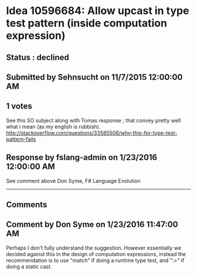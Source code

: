 # Idea 10596684: Allow upcast in type test pattern (inside computation expression) #

## Status : declined

## Submitted by Sehnsucht on 11/7/2015 12:00:00 AM

## 1 votes

See this SO subject along with Tomas response ; that convey pretty well what i mean (as my english is rubbish).
http://stackoverflow.com/questions/33585508/why-this-for-type-test-pattern-fails



## Response by fslang-admin on 1/23/2016 12:00:00 AM

See comment above
Don Syme, F# Language Evolution

------------------------
## Comments


## Comment by Don Syme on 1/23/2016 11:47:00 AM
Perhaps I don't fully understand the suggestion. However essentially we decided against this in the design of computation expressions, instead the recommendation is to use "match" if doing a runtime type test, and ":>" if doing a static cast.

